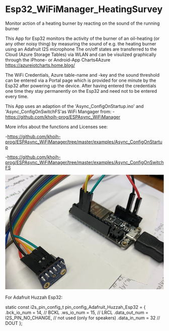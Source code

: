 # Esp32_WiFiManager_HeatingSurvey

Monitor action of a heating burner by reacting on the sound of the running burner

This App for Esp32 monitors the activity of the burner of an oil-heating
(or any other noisy thing) by measuring the sound of e.g. the heating burner 
using an Adafruit I2S microphone
The on/off states are transferred to the Cloud (Azure Storage Tables)
via WLAN and can be visulized graphically through the iPhone- or Android-App
Charts4Azure  https://azureiotcharts.home.blog/

The WiFi Credentials, Azure table-name and -key and the sound threshold can be entered 
via a Portal page which is provided for one minute by the Esp32 after powering up the device. 
After having entered the credentials one time they stay permanently on the Esp32 and need not to be entered every time.

This App uses an adaption of the 'Async_ConfigOnStartup.ino' and 'Async_ConfigOnSwitchFS'as WiFi Mangager
from: -https://github.com/khoih-prog/ESPAsync_WiFiManager 

More infos about the functions and Licenses see:

-https://github.com/khoih-prog/ESPAsync_WiFiManager/tree/master/examples/Async_ConfigOnStartup

-https://github.com/khoih-prog/ESPAsync_WiFiManager/tree/master/examples/Async_ConfigOnSwitchFS

![Gallery](https://github.com/RoSchmi/Esp32_WiFiManager_HeatingSurvey/blob/master/pictures/Esp32_Huzzah_I2S_Microphone.png)

For Adafruit Huzzah Esp32:

static const i2s_pin_config_t pin_config_Adafruit_Huzzah_Esp32 = {
    .bck_io_num = 14,                   // BCKL
    .ws_io_num = 15,                    // LRCL
    .data_out_num = I2S_PIN_NO_CHANGE,  // not used (only for speakers)
    .data_in_num = 32                   // DOUT
};
